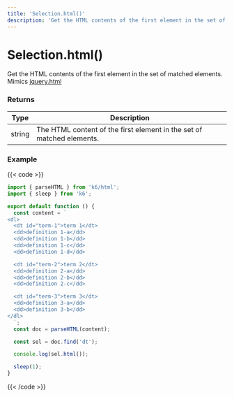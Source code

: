 ```yaml
---
title: 'Selection.html()'
description: 'Get the HTML contents of the first element in the set of matched elements.'
---
```


# Selection.html()

Get the HTML contents of the first element in the set of matched elements.
Mimics [jquery.html](https://api.jquery.com/html/)

### Returns

| Type   | Description                                                           |
| ------ | --------------------------------------------------------------------- |
| string | The HTML content of the first element in the set of matched elements. |

### Example

{{< code >}}

```javascript
import { parseHTML } from 'k6/html';
import { sleep } from 'k6';

export default function () {
  const content = `
<dl>
  <dt id="term-1">term 1</dt>
  <dd>definition 1-a</dd>
  <dd>definition 1-b</dd>
  <dd>definition 1-c</dd>
  <dd>definition 1-d</dd>

  <dt id="term-2">term 2</dt>
  <dd>definition 2-a</dd>
  <dd>definition 2-b</dd>
  <dd>definition 2-c</dd>

  <dt id="term-3">term 3</dt>
  <dd>definition 3-a</dd>
  <dd>definition 3-b</dd>
</dl>
  `;
  const doc = parseHTML(content);

  const sel = doc.find('dt');

  console.log(sel.html());

  sleep(1);
}
```

{{< /code >}}
